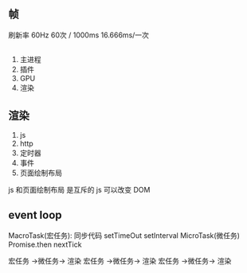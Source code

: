 ## 帧
刷新率 60Hz
60次 / 1000ms   16.666ms/一次

## 
1. 主进程
2. 插件
3. GPU
4. 渲染

## 渲染
1. js
2. http
3. 定时器
4. 事件
5. 页面绘制布局

js 和页面绘制布局 是互斥的
js 可以改变 DOM
## event loop
MacroTask(宏任务): 同步代码 setTimeOut setInterval
MicroTask(微任务) Promise.then  nextTick

 宏任务 ->微任务-> 渲染     宏任务 ->微任务-> 渲染    宏任务 ->微任务-> 渲染

